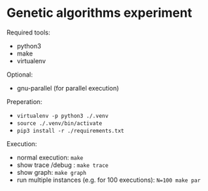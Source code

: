# Genetic algorithms experiment


Required tools:
 
 - python3
 - make
 - virtualenv
 
Optional:
 - gnu-parallel (for parallel execution)


Preperation:
 - `virtualenv -p python3 ./.venv`
 - `source ./.venv/bin/activate`
 - `pip3 install -r ./requirements.txt`

Execution:
 - normal execution: `make`
 - show trace /debug : `make trace`
 - show graph: `make graph`
 - run multiple instances (e.g. for 100 executions): `N=100 make par`
